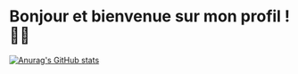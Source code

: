 # Bonjour et bienvenue sur mon profil ! 🐱‍👤

[![Anurag's GitHub stats](https://github-readme-stats.vercel.app/api?username=jinsu77&show_icons=true&theme=radical)](https://github.com/anuraghazra/github-readme-stats)


